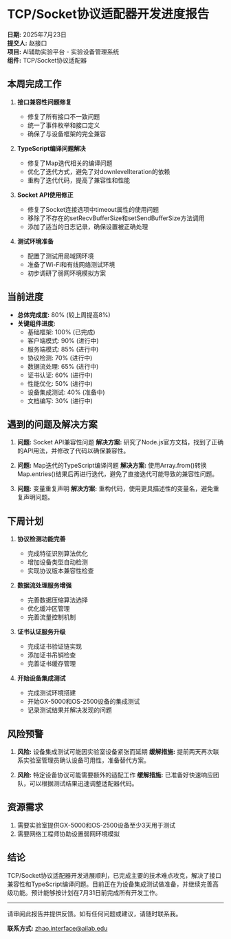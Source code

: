 # TCP/Socket协议适配器开发进度报告

**日期:** 2025年7月23日  
**提交人:** 赵接口  
**项目:** AI辅助实验平台 - 实验设备管理系统  
**组件:** TCP/Socket协议适配器  

## 本周完成工作

1. **接口兼容性问题修复**
   - 修复了所有接口不一致问题
   - 统一了事件枚举和接口定义
   - 确保了与设备框架的完全兼容

2. **TypeScript编译问题解决**
   - 修复了Map迭代相关的编译问题
   - 优化了迭代方式，避免了对downlevelIteration的依赖
   - 重构了迭代代码，提高了兼容性和性能

3. **Socket API使用修正**
   - 修复了Socket连接选项中timeout属性的使用问题
   - 移除了不存在的setRecvBufferSize和setSendBufferSize方法调用
   - 添加了适当的日志记录，确保设置被正确处理

4. **测试环境准备**
   - 配置了测试用局域网环境
   - 准备了Wi-Fi和有线网络测试环境
   - 初步调研了弱网环境模拟方案

## 当前进度

- **总体完成度:** 80% (较上周提高8%)
- **关键组件进度:**
  - 基础框架: 100% (已完成)
  - 客户端模式: 90% (进行中)
  - 服务端模式: 85% (进行中)
  - 协议检测: 70% (进行中)
  - 数据流处理: 65% (进行中)
  - 证书认证: 60% (进行中)
  - 性能优化: 50% (进行中)
  - 设备集成测试: 40% (准备中)
  - 文档编写: 30% (进行中)

## 遇到的问题及解决方案

1. **问题:** Socket API兼容性问题
   **解决方案:** 研究了Node.js官方文档，找到了正确的API用法，并修改了代码以确保兼容性。

2. **问题:** Map迭代的TypeScript编译问题
   **解决方案:** 使用Array.from()转换Map.entries()结果后再进行迭代，避免了直接迭代可能导致的兼容性问题。

3. **问题:** 变量重复声明
   **解决方案:** 重构代码，使用更具描述性的变量名，避免重复声明问题。

## 下周计划

1. **协议检测功能完善**
   - 完成特征识别算法优化
   - 增加设备类型自动检测
   - 实现协议版本兼容性检查

2. **数据流处理服务增强**
   - 完善数据压缩算法选择
   - 优化缓冲区管理
   - 完善流量控制机制

3. **证书认证服务升级**
   - 完成证书验证链实现
   - 添加证书吊销检查
   - 完善证书缓存管理

4. **开始设备集成测试**
   - 完成测试环境搭建
   - 开始GX-5000和OS-2500设备的集成测试
   - 记录测试结果并解决发现的问题

## 风险预警

1. **风险:** 设备集成测试可能因实验室设备紧张而延期
   **缓解措施:** 提前两天再次联系实验室管理员确认设备可用性，准备替代方案。

2. **风险:** 特定设备协议可能需要额外的适配工作
   **缓解措施:** 已准备好快速响应团队，可以根据测试结果迅速调整适配器代码。

## 资源需求

1. 需要实验室提供GX-5000和OS-2500设备至少3天用于测试
2. 需要网络工程师协助设置弱网环境模拟

## 结论

TCP/Socket协议适配器开发进展顺利，已完成主要的技术难点攻克，解决了接口兼容性和TypeScript编译问题。目前正在为设备集成测试做准备，并继续完善高级功能。预计能够按计划在7月31日前完成所有开发工作。

---

请审阅此报告并提供反馈。如有任何问题或建议，请随时联系我。

**联系方式:** zhao.interface@ailab.edu
